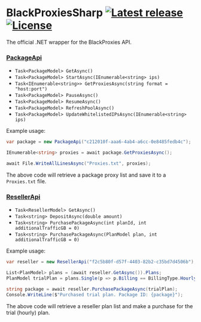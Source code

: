 # BlackProxiesSharp [![Latest release](https://img.shields.io/github/v/release/Laiteux/BlackProxiesSharp?color=blue&style=flat-square)](https://github.com/Laiteux/BlackProxiesSharp/releases) [![License](https://img.shields.io/github/license/Laiteux/BlackProxiesSharp?color=blue&style=flat-square)](https://github.com/Laiteux/BlackProxiesSharp/blob/main/LICENSE)

The official .NET wrapper for the BlackProxies API.

### [PackageApi](https://github.com/Laiteux/BlackProxiesSharp/blob/main/src/BlackProxiesSharp/Api/PackageApi.cs)

- `Task<PackageModel> GetAsync()`
- `Task<PackageModel> StartAsync(IEnumerable<string> ips)`
- `Task<IEnumerable<string>> GetProxiesAsync(string format = "host:port")`
- `Task<PackageModel> PauseAsync()`
- `Task<PackageModel> ResumeAsync()`
- `Task<PackageModel> RefreshPoolAsync()`
- `Task<PackageModel> UpdateWhitelistedIPsAsync(IEnumerable<string> ips)`

Example usage:

```cs
var package = new PackageApi("c212010f-aaa6-4ab4-a6cc-0e8485fedb4c");

IEnumerable<string> proxies = await package.GetProxiesAsync();

await File.WriteAllLinesAsync("Proxies.txt", proxies);
```

The above code will retrieve a package proxy list and save it to a `Proxies.txt` file.

### [ResellerApi](https://github.com/Laiteux/BlackProxiesSharp/blob/main/src/BlackProxiesSharp/Api/ResellerApi.cs)

- `Task<ResellerModel> GetAsync()`
- `Task<string> DepositAsync(double amount)`
- `Task<string> PurchasePackageAsync(int planId, int additionalTrafficGB = 0)`
- `Task<string> PurchasePackageAsync(PlanModel plan, int additionalTrafficGB = 0)`

Example usage:

```cs
var reseller = new ResellerApi("f2c5b80f-d57f-4403-82b2-c35bd7d4506b");

List<PlanModel> plans = (await reseller.GetAsync()).Plans;
PlanModel trialPlan = plans.Single(p => p.Billing == BillingType.Hourly);

string package = await reseller.PurchasePackageAsync(trialPlan);
Console.WriteLine($"Purchased trial plan. Package ID: {package}");
```

The above code will retrieve a reseller plan list and make a purchase for the trial (hourly) plan.
